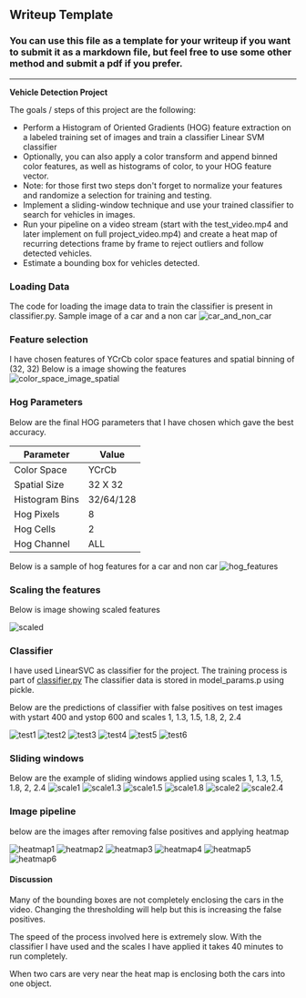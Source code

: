 ## Writeup Template
### You can use this file as a template for your writeup if you want to submit it as a markdown file, but feel free to use some other method and submit a pdf if you prefer.

---

**Vehicle Detection Project**

The goals / steps of this project are the following:

* Perform a Histogram of Oriented Gradients (HOG) feature extraction on a labeled training set of images and train a classifier Linear SVM classifier
* Optionally, you can also apply a color transform and append binned color features, as well as histograms of color, to your HOG feature vector. 
* Note: for those first two steps don't forget to normalize your features and randomize a selection for training and testing.
* Implement a sliding-window technique and use your trained classifier to search for vehicles in images.
* Run your pipeline on a video stream (start with the test_video.mp4 and later implement on full project_video.mp4) and create a heat map of recurring detections frame by frame to reject outliers and follow detected vehicles.
* Estimate a bounding box for vehicles detected.


### Loading Data
The code for loading the image data to train the classifier is present in classifier.py.
Sample image of a car and a non car
![car_and_non_car](https://github.com/VenkatRepaka/CarND-Vehicle-Detection/blob/master/documentation/car_and_non_car.png)

### Feature selection
I have chosen features of YCrCb color space features and spatial binning of (32, 32)
Below is a image showing the features
![color_space_image_spatial](https://github.com/VenkatRepaka/CarND-Vehicle-Detection/blob/master/documentation/color_space_image_spatial.jpg)


### Hog Parameters
Below are the final HOG parameters that I have chosen which gave the best accuracy.

| Parameter      | Value     |
|----------------|-----------|
| Color Space    | YCrCb     |
| Spatial Size   | 32 X 32   |
| Histogram Bins | 32/64/128 |
| Hog Pixels     | 8         |
| Hog Cells      | 2         |
| Hog Channel    | ALL       |

Below is a sample of hog features for a car and non car
![hog_features](https://github.com/VenkatRepaka/CarND-Vehicle-Detection/blob/master/documentation/hog_features.jpg)


### Scaling the features
Below is image showing scaled features

![scaled](https://github.com/VenkatRepaka/CarND-Vehicle-Detection/blob/master/documentation/scaled_features.jpg)


### Classifier
I have used LinearSVC as classifier for the project. The training process is part of [classifier.py](https://github.com/VenkatRepaka/CarND-Vehicle-Detection/blob/master/vd/classifier.py)
The classifier data is stored in model_params.p using pickle.

Below are the predictions of classifier with false positives on test images with ystart 400 and ystop 600 and scales 1, 1.3, 1.5, 1.8, 2, 2.4

![test1](https://github.com/VenkatRepaka/CarND-Vehicle-Detection/blob/master/documentation/prediction_test1.jpg)
![test2](https://github.com/VenkatRepaka/CarND-Vehicle-Detection/blob/master/documentation/prediction_test2.jpg)
![test3](https://github.com/VenkatRepaka/CarND-Vehicle-Detection/blob/master/documentation/prediction_test3.jpg)
![test4](https://github.com/VenkatRepaka/CarND-Vehicle-Detection/blob/master/documentation/prediction_test4.jpg)
![test5](https://github.com/VenkatRepaka/CarND-Vehicle-Detection/blob/master/documentation/prediction_test5.jpg)
![test6](https://github.com/VenkatRepaka/CarND-Vehicle-Detection/blob/master/documentation/prediction_test6.jpg)


### Sliding windows
Below are the example of sliding windows applied using scales 1, 1.3, 1.5, 1.8, 2, 2.4
![scale1](https://github.com/VenkatRepaka/CarND-Vehicle-Detection/blob/master/documentation/scale_1.jpg)
![scale1.3](https://github.com/VenkatRepaka/CarND-Vehicle-Detection/blob/master/documentation/scale_1.3.jpg)
![scale1.5](https://github.com/VenkatRepaka/CarND-Vehicle-Detection/blob/master/documentation/scale_1.5.jpg)
![scale1.8](https://github.com/VenkatRepaka/CarND-Vehicle-Detection/blob/master/documentation/scale_1.8.jpg)
![scale2](https://github.com/VenkatRepaka/CarND-Vehicle-Detection/blob/master/documentation/scale_2.jpg)
![scale2.4](https://github.com/VenkatRepaka/CarND-Vehicle-Detection/blob/master/documentation/scale_2.4.jpg)


### Image pipeline
below are the images after removing false positives and applying heatmap

![heatmap1](https://github.com/VenkatRepaka/CarND-Vehicle-Detection/blob/master/documentation/heatmap_test1.jpg)
![heatmap2](https://github.com/VenkatRepaka/CarND-Vehicle-Detection/blob/master/documentation/heatmap_test2.jpg)
![heatmap3](https://github.com/VenkatRepaka/CarND-Vehicle-Detection/blob/master/documentation/heatmap_test3.jpg)
![heatmap4](https://github.com/VenkatRepaka/CarND-Vehicle-Detection/blob/master/documentation/heatmap_test4.jpg)
![heatmap5](https://github.com/VenkatRepaka/CarND-Vehicle-Detection/blob/master/documentation/heatmap_test5.jpg)
![heatmap6](https://github.com/VenkatRepaka/CarND-Vehicle-Detection/blob/master/documentation/heatmap_test6.jpg)


#### Discussion
Many of the bounding boxes are not completely enclosing the cars in the video. Changing the thresholding will help but this is increasing the false positives.

The speed of the process involved here is extremely slow. With the classifier I have used and the scales I have applied it takes 40 minutes to run completely.

When two cars are very near the heat map is enclosing both the cars into one object.

